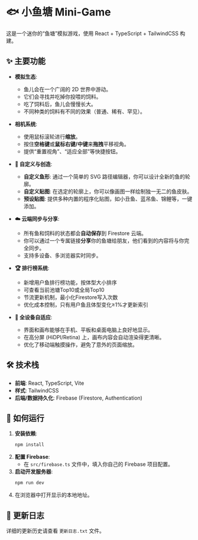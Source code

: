 # 🐟 小鱼塘 Mini-Game

这是一个迷你的“鱼塘”模拟游戏，使用 React + TypeScript + TailwindCSS 构建。

## ✨ 主要功能

- **模拟生态**:
  - 鱼儿会在一个广阔的 2D 世界中游动。
  - 它们会寻找并吃掉你投喂的饲料。
  - 吃了饲料后，鱼儿会慢慢长大。
  - 不同种类的饲料有不同的效果（普通、稀有、罕见）。

- **相机系统**:
  - 使用鼠标滚轮进行**缩放**。
  - 按住**空格键**或**鼠标右键/中键**来**拖拽**平移视角。
  - 提供“重置视角”、“适应全部”等快捷按钮。

- **🎨 自定义与创造**:
  - **自定义鱼形**: 通过一个简单的 SVG 路径编辑器，你可以设计全新的鱼的轮廓。
  - **自定义贴图**: 在选定的轮廓上，你可以像画图一样绘制独一无二的鱼皮肤。
  - **预设贴图**: 提供多种内置的程序化贴图，如小丑鱼、蓝吊鱼、锦鲤等，一键添加。

- **☁️ 云端同步与分享**:
  - 所有鱼和饲料的状态都会**自动保存**到 Firestore 云端。
  - 你可以通过一个专属链接**分享**你的鱼塘给朋友，他们看到的内容将与你完全同步。
  - 支持多设备、多浏览器实时同步。

- **🏆 排行榜系统**:
  - 新增用户鱼排行榜功能，按体型大小排序
  - 可查看当前池塘Top10或全局Top10
  - 节流更新机制，最小化Firestore写入次数
  - 优化成本控制，只有用户鱼且体型变化≥1%才更新索引

- **📱 全设备自适应**:
  - 界面和画布能够在手机、平板和桌面电脑上良好地显示。
  - 在高分屏 (HiDPI/Retina) 上，画布内容会自动渲染得更清晰。
  - 优化了移动端触摸操作，避免了意外的页面缩放。

## 🛠️ 技术栈

- **前端**: React, TypeScript, Vite
- **样式**: TailwindCSS
- **后端/数据持久化**: Firebase (Firestore, Authentication)

## 🚀 如何运行

1.  **安装依赖**:
    ```bash
    npm install
    ```
2.  **配置 Firebase**:
    - 在 `src/firebase.ts` 文件中，填入你自己的 Firebase 项目配置。
3.  **启动开发服务器**:
    ```bash
    npm run dev
    ```
4.  在浏览器中打开显示的本地地址。

## 📜 更新日志

详细的更新历史请查看 `更新日志.txt` 文件。
